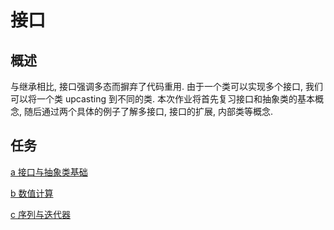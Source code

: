 # 接口

## 概述

与继承相比, 接口强调多态而摒弃了代码重用. 由于一个类可以实现多个接口, 我们可以将一个类 upcasting 到不同的类. 本次作业将首先复习接口和抽象类的基本概念, 随后通过两个具体的例子了解多接口, 接口的扩展, 内部类等概念.

## 任务

[a 接口与抽象类基础](interface_basic.md)

[b 数值计算](function.md)

[c 序列与迭代器](list.md)

